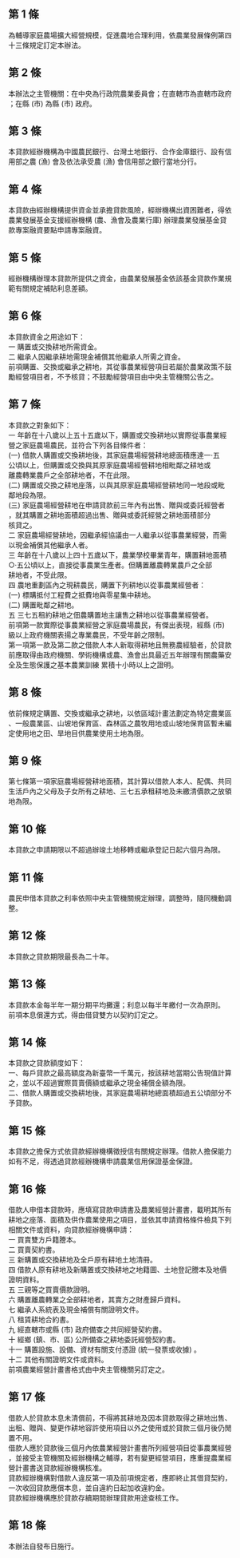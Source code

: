 第 1 條
-------
為輔導家庭農場擴大經營規模，促進農地合理利用，依農業發展條例第四  
十三條規定訂定本辦法。

第 2 條
-------
本辦法之主管機關：在中央為行政院農業委員會；在直轄市為直轄市政府  
；在縣 (市) 為縣 (市) 政府。

第 3 條
-------
本貸款經辦機構為中國農民銀行、台灣土地銀行、合作金庫銀行、設有信  
用部之農 (漁) 會及依法承受農 (漁) 會信用部之銀行當地分行。

第 4 條
-------
本貸款由經辦機構提供資金並承擔貸款風險，經辦機構出資困難者，得依  
農業發展基金支援經辦機構 (農、漁會及農業行庫) 辦理農業發展基金貸  
款專案融資要點申請專案融資。

第 5 條
-------
經辦機構辦理本貸款所提供之資金，由農業發展基金依該基金貸款作業規  
範有關規定補貼利息差額。

第 6 條
-------
本貸款資金之用途如下：  
一  購置或交換耕地所需資金。  
二  繼承人因繼承耕地需現金補償其他繼承人所需之資金。  
前項購置、交換或繼承之耕地，其從事農業經營項目若屬於農業政策不鼓  
勵經營項目者，不予核貸；不鼓勵經營項目由中央主管機關公告之。

第 7 條
-------
本貸款之對象如下：  
一  年齡在十八歲以上五十五歲以下，購置或交換耕地以實際從事農業經  
    營之家庭農場農民，並符合下列各目條件者：  
 (一) 借款人購置或交換耕地後，其家庭農場經營耕地總面積應達一‧五  
      公頃以上，但購置或交換與其原家庭農場經營耕地相毗鄰之耕地或  
      離農轉業農戶之全部耕地者，不在此限。  
 (二) 購置或交換之耕地座落，以與其原家庭農場經營耕地同一地段或毗  
      鄰地段為限。  
 (三) 家庭農場經營耕地在申請貸款前三年內有出售、贈與或委託經營者  
      ，就其購置之耕地面積超過出售、贈與或委託經營之耕地面積部分  
      核貸之。  
二  家庭農場經營耕地，因繼承經協議由一人繼承以從事農業經營，而需  
    以現金補償其他繼承人者。  
三  年齡在十八歲以上四十五歲以下，農業學校畢業青年，購置耕地面積  
    ○‧五公頃以上，直接從事農業生產者。但購置離農轉業農戶之全部  
    耕地者，不受此限。  
四  農地重劃區內之現耕農民，購置下列耕地以從事農業經營者：  
 (一) 標購抵付工程費之抵費地與零星集中耕地。  
 (二) 購置毗鄰之耕地。  
五  三七五租約耕地之佃農購置地主讓售之耕地以從事農業經營者。  
前項第一款實際從事農業經營之家庭農場農民，有傑出表現，經縣 (市)  
級以上政府機關表揚之專業農民，不受年齡之限制。  
第一項第一款及第二款之借款人本人新取得耕地且無務農經驗者，於貸款  
前應取得由政府機關、學術機構或農、漁會出具最近五年辦理有關農藥安  
全及生態保護之基本農業訓練 累積十小時以上之證明。

第 8 條
-------
依前條規定購置、交換或繼承之耕地，以依區域計畫法劃定為特定農業區  
、一般農業區、山坡地保育區、森林區之農牧用地或山坡地保育區暫未編  
定使用地之田、旱地目供農業使用土地為限。

第 9 條
-------
第七條第一項家庭農場經營耕地面積，其計算以借款人本人、配偶、共同  
生活戶內之父母及子女所有之耕地、三七五承租耕地及未繳清價款之放領  
地為限。

第 10 條
--------
本貸款之申請期限以不超過辦竣土地移轉或繼承登記日起六個月為限。

第 11 條
--------
農民申借本貸款之利率依照中央主管機關規定辦理，調整時，隨同機動調  
整。

第 12 條
--------
本貸款之貸款期限最長為二十年。

第 13 條
--------
本貸款本金每半年一期分期平均攤還；利息以每半年繳付一次為原則。  
前項本息償還方式，得由借貸雙方以契約訂定之。

第 14 條
--------
本貸款之貸款額度如下：  
一、每戶貸款之最高額度為新臺幣一千萬元，按該耕地當期公告現值計算  
    之，並以不超過實際買賣價額或繼承之現金補償金額為限。  
二、借款人購置或交換耕地後，其家庭農場耕地總面積超過五公頃部分不  
    予貸款。

第 15 條
--------
本貸款之擔保方式依貸款經辦機構徵授信有關規定辦理。借款人擔保能力  
如有不足，得透過貸款經辦機構申請農業信用保證基金保證。

第 16 條
--------
借款人申借本貸款時，應填寫貸款申請書及農業經營計畫書，載明其所有  
耕地之座落、面積及供作農業使用之項目，並依其申請資格條件檢具下列  
相關文件或資料，向貸款經辦機構申請：  
一  買賣雙方戶籍謄本。  
二  買賣契約書。  
三  新購置或交換耕地及全戶原有耕地土地清冊。  
四  借款人原有耕地及新購置或交換耕地之地籍圖、土地登記謄本及地價  
    證明資料。  
五  三親等之買賣價款證明。  
六  購置離農轉業之全部耕地者，其賣方之財產歸戶資料。  
七  繼承人系統表及現金補償有關證明文件。  
八  租賃耕地合約書。  
九  經直轄市或縣 (市) 政府備查之共同經營契約書。  
十  經鄉 (鎮、市、區) 公所備查之耕地委託經營契約書。  
十一  購置設施、設備、資材有關支付憑證 (統一發票或收據) 。  
十二  其他有關證明文件或資料。  
前項農業經營計畫書格式由中央主管機關另訂定之。

第 17 條
--------
借款人於貸款本息未清償前，不得將其耕地及因本貸款取得之耕地出售、  
出租、贈與、變更作耕地容許使用項目以外之使用或於貸款三個月後仍閒  
置不用。  
借款人應於貸款後三個月內依農業經營計畫書所列經營項目從事農業經營  
，並接受主管機關及經辦機構之輔導，若有變更經營項目，應重提農業經  
營計畫書送貸款經辦機構核准。  
貸款經辦機構對借款人違反第一項及前項規定者，應即終止其借貸契約，  
一次收回貸款應償本息，並自違約日起加收違約金。  
貸款經辦機構應於貸款存續期間辦理貸款用途查核工作。

第 18 條
--------
本辦法自發布日施行。

